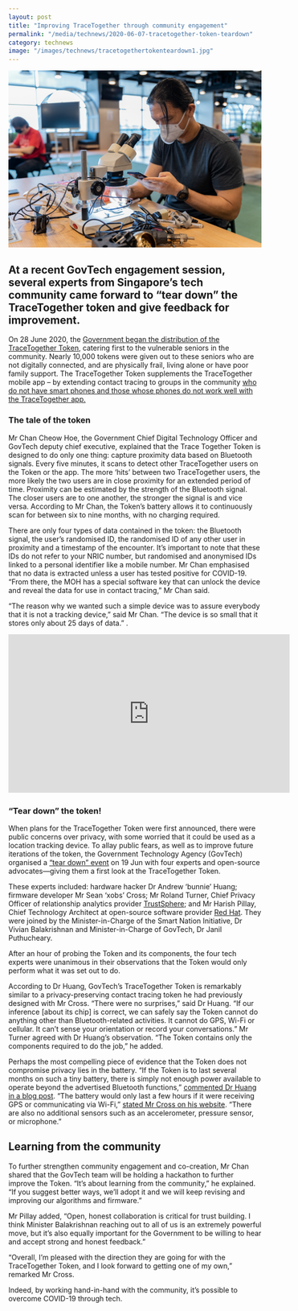 ```yaml
---
layout: post
title: "Improving TraceTogether through community engagement"
permalink: "/media/technews/2020-06-07-tracetogether-token-teardown"
category: technews
image: "/images/technews/tracetogethertokenteardown1.jpg"
---
```


![Improving TraceTogether through community engagement](/images/technews/tracetogethertokenteardown1.jpg)

At a recent GovTech engagement session, several experts from Singapore’s tech community came forward to “tear down” the TraceTogether token and give feedback for improvement. 
---

On 28 June 2020, the [Government began the distribution of the TraceTogether Token](https://www.sgpc.gov.sg/sgpcmedia/media_releases/sndgo/press_release/P-20200628-2/attachment/Media%20Release%20-%20Seniors%20to%20receive%20first%20batch%20of%20TraceTogether%20Tokens%2028062020.pdf), catering first to the vulnerable seniors in the community. Nearly 10,000 tokens were given out to these seniors who are not digitally connected, and are physically frail, living alone or have poor family support. The TraceTogether Token supplements the TraceTogether mobile app – by extending contact tracing to groups in the community [who do not have smart phones and those whose phones do not work well with the TraceTogether app.](https://www.tech.gov.sg/media/technews/two-reasons-why-singapore-sticking-with-tracetogether-protocol)  

### **The tale of the token**

Mr Chan Cheow Hoe, the Government Chief Digital Technology Officer and GovTech deputy chief executive, explained that the Trace Together Token is designed to do only one thing: capture proximity data based on Bluetooth signals. Every five minutes, it scans to detect other TraceTogether users on the Token or the app. The more ‘hits’ between two TraceTogether users, the more likely the two users are in close proximity for an extended period of time. Proximity can be estimated by the strength of the Bluetooth signal. The closer users are to one another, the stronger the signal is and vice versa. According to Mr Chan, the Token’s battery allows it to continuously scan for between six to nine months, with no charging required.

There are only four types of data contained in the token: the Bluetooth signal, the user’s randomised ID, the randomised ID of any other user in proximity and a timestamp of the encounter. It’s important to note that these IDs do not refer to your NRIC number, but randomised and anonymised IDs linked to a personal identifier like a mobile number. Mr Chan emphasised that no data is extracted unless a user has tested positive for COVID-19. “From there, the MOH has a special software key that can unlock the device and reveal the data for use in contact tracing,” Mr Chan said. 

“The reason why we wanted such a simple device was to assure everybody that it is not a tracking device,” said Mr Chan. “The device is so small that it stores only about 25 days of data.” 
.

<div class="bp-youtube">
  <iframe width="560" height="315" src="https://youtu.be/Wg5qjUDQHgU" frameborder="0" allow="accelerometer; autoplay; encrypted-media; gyroscope; picture-in-picture" allowfullscreen></iframe>
</div>


### **“Tear down” the token!**

When plans for the TraceTogether Token were first announced, there were public concerns over privacy, with some worried that it could be used as a location tracking device. To allay public fears, as well as to improve future iterations of the token, the Government Technology Agency (GovTech) organised a [“tear down” event](https://www.facebook.com/Vivian.Balakrishnan.Sg/posts/10156902734466207?__xts__%5B0%5D=68.ARDZuC1cYDuUuW2xB6i5nlD4uievD9cO9tjnvyjenNKzCCFzEALdcjkLEOY-1VharDTcIGhBtZIkDd8gfaheJod7cZCXMkmCwdWuspyUmt4Bq1ovUggfTvNFanXjiQ16nby5wRME9dlTrxV-jcnjH07rUOigYJl11oqEcKtVBxTzUCziTR81_U9oXzGi7QoCs2xMW4675Iz4LVOJP7TI0VtMT-RTKT6sLxb1RIeAanRCcI50UPdpJQXdIyFcqHpYZEJkWjmuWVzSGStRzLYP8DRGun_jrxkriS_t4UcCK8CjX-buYFKAQFcbpztmIz86xTMOyW3lP33wo_7GMtwf53UkKhSPLfDIy4UxH_9zpci7IMh966INRN17JwkFjZfNZkBpLu3KqL8nHnBVCodU4TL_Tdjhc2EPxwD81XGVAeG7PBq3rj1eFPYTPx0RNwg4UPHqntcMNBp9pf0FhX8hczoaURVY4cd5B1YRJ2s6&__tn__=H-R) on 19 Jun with four experts and open-source advocates—giving them a first look at the TraceTogether Token.  

These experts included: hardware hacker Dr Andrew ‘bunnie’ Huang; firmware developer Mr Sean ‘xobs’ Cross; Mr Roland Turner, Chief Privacy Officer of relationship analytics provider [TrustSphere](https://www.trustsphere.com/); and Mr Harish Pillay, Chief Technology Architect at open-source software provider [Red Hat](https://www.redhat.com/en). They were joined by the Minister-in-Charge of the Smart Nation Initiative, Dr Vivian Balakrishnan and Minister-in-Charge of GovTech, Dr Janil Puthucheary.

After an hour of probing the Token and its components, the four tech experts were unanimous in their observations that the Token would only perform what it was set out to do.

According to Dr Huang, GovTech’s TraceTogether Token is remarkably similar to a privacy-preserving contact tracing token he had previously designed with Mr Cross. “There were no surprises,” said Dr Huang. “If our inference [about its chip] is correct, we can safely say the Token cannot do anything other than Bluetooth-related activities. It cannot do GPS, Wi-Fi or cellular. It can’t sense your orientation or record your conversations.” Mr Turner agreed with Dr Huang’s observation. “The Token contains only the components required to do the job,” he added. 

Perhaps the most compelling piece of evidence that the Token does not compromise privacy lies in the battery. “If the Token is to last several months on such a tiny battery, there is simply not enough power available to operate beyond the advertised Bluetooth functions,” [commented Dr Huang in a blog post](https://www.bunniestudios.com/blog/?p=5820). “The battery would only last a few hours if it were receiving GPS or communicating via Wi-Fi,” [stated Mr Cross on his website](https://xobs.io/trace-together-token-teardown/). “There are also no additional sensors such as an accelerometer, pressure sensor, or microphone.”

## **Learning from the community**

To further strengthen community engagement and co-creation, Mr Chan shared that the GovTech team will be holding a hackathon to further improve the Token. “It’s about learning from the community,” he explained. “If you suggest better ways, we’ll adopt it and we will keep revising and improving our algorithms and firmware.” 

Mr Pillay added, “Open, honest collaboration is critical for trust building. I think Minister Balakrishnan reaching out to all of us is an extremely powerful move, but it’s also equally important for the Government to be willing to hear and accept strong and honest feedback.” 

“Overall, I’m pleased with the direction they are going for with the TraceTogether Token, and I look forward to getting one of my own,” remarked Mr Cross. 

Indeed, by working hand-in-hand with the community, it’s possible to overcome COVID-19 through tech.  




